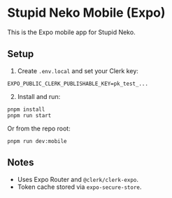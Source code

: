# Stupid Neko Mobile (Expo)

This is the Expo mobile app for Stupid Neko.

## Setup

1. Create `.env.local` and set your Clerk key:

```
EXPO_PUBLIC_CLERK_PUBLISHABLE_KEY=pk_test_...
```

2. Install and run:

```
pnpm install
pnpm run start
```

Or from the repo root:

```
pnpm run dev:mobile
```

## Notes

- Uses Expo Router and `@clerk/clerk-expo`.
- Token cache stored via `expo-secure-store`.
